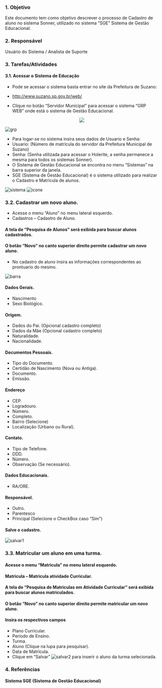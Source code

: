 ### 1.	Objetivo
Este documento tem como objetivo descrever o processo de Cadastro de aluno no sistema Sonner, utilizado no sistema “SGE” Sistema de Gestão Educacional.

### 2.	Responsável
Usuário do Sistema / Analista de Suporte

### 3.	Tarefas/Atividades
####  3.1.	Acessar o Sistema de Educação

*	Pode se acessar o sistema basta entrar no site da Prefeitura de Suzano:
*	http://www.suzano.sp.gov.br/web/

*	Clique no botão “Servidor Municipal” para acessar o sistema “GRP WEB” onde está o sistema de Gestão Educacional.

<p align="center"> 
<img src=https://user-images.githubusercontent.com/47988034/53956282-f7153380-40b9-11e9-9046-7537be2c3f9b.png">
                                                                                                              </p>
                                                                                                              
![grp](https://user-images.githubusercontent.com/47988034/53956282-f7153380-40b9-11e9-9046-7537be2c3f9b.png)
                              
*	Para logar-se no sistema insira seus dados de Usuario e Senha:
*	Usuario: (Número de matricula do servidor da Prefeitura Municipal de Suzano)
*	Senha: (Senha utilizada para acessar o Holerite, a senha permanece a mesma para todos os sistemas Sonner).
*	O Sistema de Gestão Educacional se encontra no menu “Sistemas” na barra superior da janela.
*	SGE  (Sistema de Gestão Educacional) é o sistema utilizado para realizar o Cadastro e 
Matrícula de alunos.	
 	
![sistema](https://user-images.githubusercontent.com/47988034/53956329-1613c580-40ba-11e9-91a3-f98114888fe8.png)
![icone](https://user-images.githubusercontent.com/47988034/53956302-03998c00-40ba-11e9-8322-d1e833a68750.png)
  
### 3.2.	Cadastrar um novo aluno. 
*	Acesse o menu “Aluno” no menu lateral esquerdo.
*	Cadastros – Cadastro de Aluno.

####	A tela de “Pesquisa de Alunos” será exibida para buscar alunos cadastrados.
####	O botão “Novo”  no canto superior direito permite cadastrar um novo aluno.

*	No cadastro de aluno insira as informações correspondentes ao prontuario do mesmo.

![barra](https://user-images.githubusercontent.com/47988034/53956104-77876480-40b9-11e9-9576-18a71d7a2aec.png)


####	Dados Gerais.
*	Nascimento
*	Sexo Biológico.
####	Origem.
*	Dados do Pai. (Opcional cadastro completo)
*	Dados da Mãe (Opcional cadastro completo)
*	Naturalidade.
*	Nacionalidade.
####	Documentos Pessoais.
*	Tipo do Documento.
* Certidão de Nascimento (Nova ou Antiga).
*  Documento.
*	Emissão.
####	Endereço
*	CEP.
*	Logradouro.
*	Número.
*	Completo.
*	Bairro (Selecione)
*	Localização (Urbano ou Rural).
####	Contato.
*	Tipo de Telefone.
*	DDD.
*	Número.
*	Observação (Se necessário).
####	Dados Educacionais.
*	RA/ORE.
####	Responsável.
*	Outro.
*	Parentesco
*	Principal   (Selecione o CheckBox caso “Sim”)

####	Salve o cadastro. 

![salvar1](https://user-images.githubusercontent.com/47988034/53956311-0a280380-40ba-11e9-8029-7cc91f604999.png)
 
### 3.3.	Matricular um aluno em uma turma.
####	Acesse o menu “Matricula” no menu lateral esquerdo.
####	Matricula – Matricula atividade Curricular.

####  A tela de “Pesquisa de Matriculas em Atividade Curricular” será exibida para buscar alunos matriculados.
####  O botão “Novo” no canto superior direito permite matricular um novo aluno.

####  Insira os respectivos campos
*	Plano Curricular.
*	Período de Ensino.
*	Turma.
*	Aluno (Clique na lupa para pesquisar).
*	Data de Matrícula.
*	Clique em “Salvar” ![salvar2](https://user-images.githubusercontent.com/47988034/53956318-0e542100-40ba-11e9-9362-0c38381795f3.png) para inserir o aluno da turma selecionada.

### 4.	Referências
#### Sistema SGE (Sistema de Gestão Educacional)  

